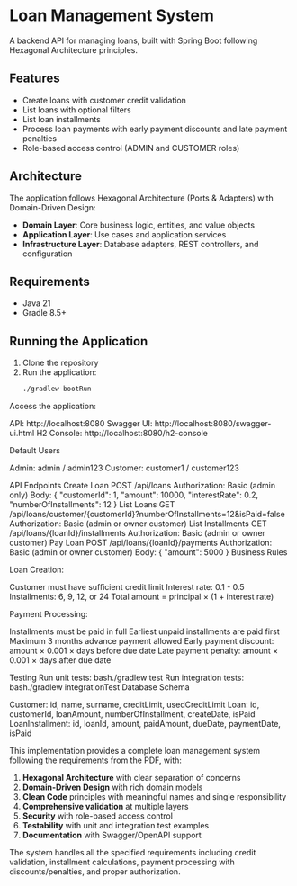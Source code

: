 # Loan Management System

A backend API for managing loans, built with Spring Boot following Hexagonal Architecture principles.

## Features

- Create loans with customer credit validation
- List loans with optional filters
- List loan installments
- Process loan payments with early payment discounts and late payment penalties
- Role-based access control (ADMIN and CUSTOMER roles)

## Architecture

The application follows Hexagonal Architecture (Ports & Adapters) with Domain-Driven Design:

- **Domain Layer**: Core business logic, entities, and value objects
- **Application Layer**: Use cases and application services
- **Infrastructure Layer**: Database adapters, REST controllers, and configuration

## Requirements

- Java 21
- Gradle 8.5+

## Running the Application

1. Clone the repository
2. Run the application:
   ```bash
   ./gradlew bootRun


Access the application:

API: http://localhost:8080
Swagger UI: http://localhost:8080/swagger-ui.html
H2 Console: http://localhost:8080/h2-console



Default Users

Admin: admin / admin123
Customer: customer1 / customer123

API Endpoints
Create Loan
POST /api/loans
Authorization: Basic (admin only)
Body: {
"customerId": 1,
"amount": 10000,
"interestRate": 0.2,
"numberOfInstallments": 12
}
List Loans
GET /api/loans/customer/{customerId}?numberOfInstallments=12&isPaid=false
Authorization: Basic (admin or owner customer)
List Installments
GET /api/loans/{loanId}/installments
Authorization: Basic (admin or owner customer)
Pay Loan
POST /api/loans/{loanId}/payments
Authorization: Basic (admin or owner customer)
Body: {
"amount": 5000
}
Business Rules

Loan Creation:

Customer must have sufficient credit limit
Interest rate: 0.1 - 0.5
Installments: 6, 9, 12, or 24
Total amount = principal × (1 + interest rate)


Payment Processing:

Installments must be paid in full
Earliest unpaid installments are paid first
Maximum 3 months advance payment allowed
Early payment discount: amount × 0.001 × days before due date
Late payment penalty: amount × 0.001 × days after due date



Testing
Run unit tests:
bash./gradlew test
Run integration tests:
bash./gradlew integrationTest
Database Schema

Customer: id, name, surname, creditLimit, usedCreditLimit
Loan: id, customerId, loanAmount, numberOfInstallment, createDate, isPaid
LoanInstallment: id, loanId, amount, paidAmount, dueDate, paymentDate, isPaid


This implementation provides a complete loan management system following the requirements from the PDF, with:

1. **Hexagonal Architecture** with clear separation of concerns
2. **Domain-Driven Design** with rich domain models
3. **Clean Code** principles with meaningful names and single responsibility
4. **Comprehensive validation** at multiple layers
5. **Security** with role-based access control
6. **Testability** with unit and integration test examples
7. **Documentation** with Swagger/OpenAPI support

The system handles all the specified requirements including credit validation, installment calculations, payment processing with discounts/penalties, and proper authorization.